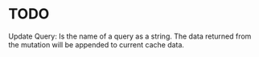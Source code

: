 # TODO

Update Query: Is the name of a query as a string. The data returned from the mutation will be appended to current cache data.
